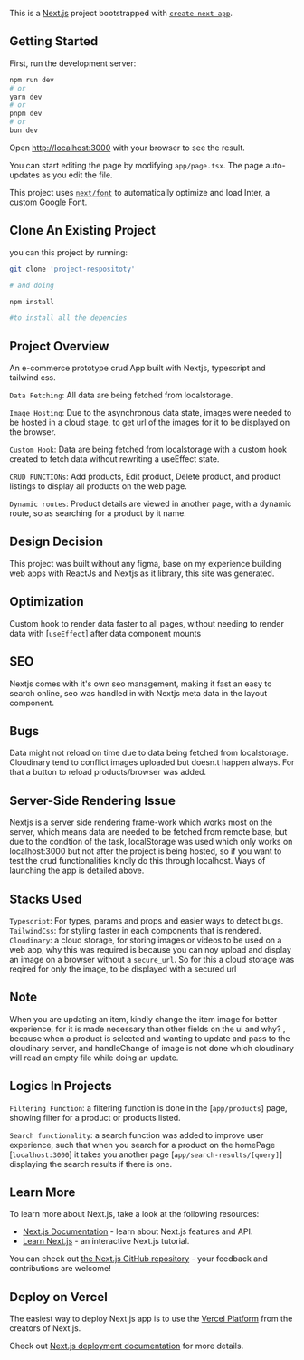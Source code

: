 This is a [Next.js](https://nextjs.org/) project bootstrapped with [`create-next-app`](https://github.com/vercel/next.js/tree/canary/packages/create-next-app).

## Getting Started

First, run the development server:

```bash
npm run dev
# or
yarn dev
# or
pnpm dev
# or
bun dev
```

Open [http://localhost:3000](http://localhost:3000) with your browser to see the result.

You can start editing the page by modifying `app/page.tsx`. The page auto-updates as you edit the file.

This project uses [`next/font`](https://nextjs.org/docs/basic-features/font-optimization) to automatically optimize and load Inter, a custom Google Font.

## Clone An Existing Project

you can this project by running:

```bash
git clone 'project-respositoty'

# and doing

npm install

#to install all the depencies
```

## Project Overview

An e-commerce prototype crud App built with Nextjs, typescript and tailwind css.

`Data Fetching`: All data are being fetched from localstorage.

`Image Hosting`: Due to the asynchronous data state, images were needed to be hosted in a cloud stage, to get url of the images for it to be displayed on the browser.

`Custom Hook`: Data are being fetched from localstorage with a custom hook created to fetch data without rewriting a useEffect state.

`CRUD FUNCTIONs`: Add products, Edit product, Delete product, and product listings to display all products on the web page.

`Dynamic routes`: Product details are viewed in another page, with a dynamic route, so as searching for a product by it name.

## Design Decision

This project was built without any figma, base on my experience building web apps with ReactJs and Nextjs as it library, this site was generated.

## Optimization

Custom hook to render data faster to all pages, without needing to render data with [`useEffect`] after data component mounts

## SEO

Nextjs comes with it's own seo management, making it fast an easy to search online, seo was handled in with Nextjs meta data in the layout component.

## Bugs

Data might not reload on time due to data being fetched from localstorage.
Cloudinary tend to conflict images uploaded but doesn.t happen always. For that a button to reload products/browser was added.

## Server-Side Rendering Issue

Nextjs is a server side rendering frame-work which works most on the server, which means data are needed to be fetched from remote base, but due to the condtion of the task, localStorage was used which only works on localhost:3000 but not after the project is being hosted, so if you want to test the crud functionalities kindly do this through localhost. Ways of launching the app is detailed above.

## Stacks Used

`Typescript`: For types, params and props and easier ways to detect bugs.
`TailwindCss`: for styling faster in each components that is rendered.
`Cloudinary`: a cloud storage, for storing images or videos to be used on a web app, why this was required is because you can noy upload and display an image on a browser without a `secure_url`. So for this a cloud storage was reqired for only the image, to be displayed with a secured url

## Note

When you are updating an item, kindly change the item image for better experience, for it is made necessary than other fields on the ui and why? , because when a product is selected and wanting to update and pass to the cloudinary server, and handleChange of image is not done which cloudinary will read an empty file while doing an update.

## Logics In Projects

`Filtering Function`: a filtering function is done in the [`app/products`] page, showing filter for a product or products listed.

`Search functionality`: a search function was added to improve user experience, such that when you search for a product on the homePage [`localhost:3000`] it takes you another page [`app/search-results/[query]`] displaying the search results if there is one.

## Learn More

To learn more about Next.js, take a look at the following resources:

- [Next.js Documentation](https://nextjs.org/docs) - learn about Next.js features and API.
- [Learn Next.js](https://nextjs.org/learn) - an interactive Next.js tutorial.

You can check out [the Next.js GitHub repository](https://github.com/vercel/next.js/) - your feedback and contributions are welcome!

## Deploy on Vercel

The easiest way to deploy Next.js app is to use the [Vercel Platform](https://vercel.com/new?utm_medium=default-template&filter=next.js&utm_source=create-next-app&utm_campaign=create-next-app-readme) from the creators of Next.js.

Check out [Next.js deployment documentation](https://nextjs.org/docs/deployment) for more details.
